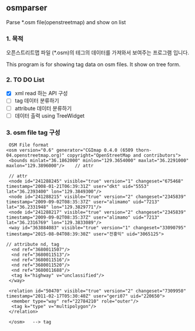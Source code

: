 ## osmparser
Parse *.osm file(openstreetmap) and show on list

### 1. 목적
오픈스트리트맵 파일 (*.osm)의 테그의 데이터를 가져와서 보여주는 프로그램 입니다.

This program is for showing tag data on osm files.
It show on tree form.

### 2. TO DO List 
- [X] xml read 하는 API 구성
- [ ] tag 데이터 분류하기
- [ ] attribute 데이터 분류하기
- [ ] 데이터 출력 using TreeWidget

### 3. osm file tag 구성
```
 OSM File format
<osm version="0.6" generator="CGImap 0.4.0 (6509 thorn-04.openstreetmap.org)" copyright="OpenStreetMap and contributors">
 <bounds minlat="36.1862000" minlon="129.3654000" maxlat="36.2291000" maxlon="129.3896000"/>    // attr

 // attr
 <node id="241288245" visible="true" version="1" changeset="675468" timestamp="2008-01-21T06:39:31Z" user="dkt" uid="5553" lat="36.2393400" lon="129.3849300"/>
 <node id="241288215" visible="true" version="2" changeset="2345839" timestamp="2009-09-02T08:35:37Z" user="alimamo" uid="7213" lat="36.2331948" lon="129.3829771"/>
 <node id="241288217" visible="true" version="2" changeset="2345839" timestamp="2009-09-02T08:35:37Z" user="alimamo" uid="7213" lat="36.2316769" lon="129.3833089"/>
 <way id="363884083" visible="true" version="1" changeset="33090795" timestamp="2015-08-04T08:39:30Z" user="전홍익" uid="3065125">

// attribute nd, tag
  <nd ref="3680011507"/>
  <nd ref="3680011513"/>
  <nd ref="3680011516"/>
  <nd ref="3680011520"/>
  <nd ref="3680011688"/>
  <tag k="highway" v="unclassified"/>
 </way>

 <relation id="50470" visible="true" version="2" changeset="7309950" timestamp="2011-02-17T05:30:40Z" user="geri07" uid="220650">
  <member type="way" ref="22784210" role="outer"/>
  <tag k="type" v="multipolygon"/>
 </relation>

 </osm>   --> tag


```

